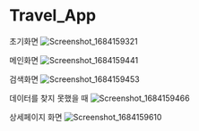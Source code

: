 # Travel_App

초기화면
![Screenshot_1684159321](https://github.com/slthdwnsl/Travel_App/assets/105212882/901a9d3d-c199-4086-96a6-da6f1654f1bb)

메인화면
![Screenshot_1684159441](https://github.com/slthdwnsl/Travel_App/assets/105212882/eb07d2e3-f67e-4dab-a302-7f2a0615c8dc)

검색화면
![Screenshot_1684159453](https://github.com/slthdwnsl/Travel_App/assets/105212882/af125c35-ddfd-4868-bc6e-da2f17de1742)

데이터를 찾지 못했을 때
![Screenshot_1684159466](https://github.com/slthdwnsl/Travel_App/assets/105212882/cf234a75-b037-475a-b7a9-891f8a6d402d)

상세페이지 화면
![Screenshot_1684159610](https://github.com/slthdwnsl/Travel_App/assets/105212882/064d273e-67d8-4a0f-a8ed-a01ebb65ba05)
